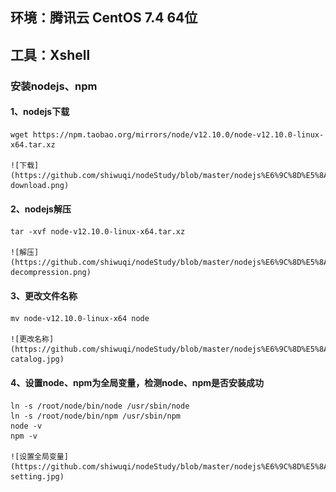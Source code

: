 ## 环境：腾讯云 CentOS 7.4 64位
## 工具：Xshell

### 安装nodejs、npm
  #### 1、nodejs下载  
    wget https://npm.taobao.org/mirrors/node/v12.10.0/node-v12.10.0-linux-x64.tar.xz  

    ![下载](https://github.com/shiwuqi/nodeStudy/blob/master/nodejs%E6%9C%8D%E5%8A%A1%E5%99%A8%E9%83%A8%E7%BD%B2/assets/images/node-download.png)

  #### 2、nodejs解压  
    tar -xvf node-v12.10.0-linux-x64.tar.xz  

    ![解压](https://github.com/shiwuqi/nodeStudy/blob/master/nodejs%E6%9C%8D%E5%8A%A1%E5%99%A8%E9%83%A8%E7%BD%B2/assets/images/node-decompression.png)

  #### 3、更改文件名称  
    mv node-v12.10.0-linux-x64 node  

    ![更改名称](https://github.com/shiwuqi/nodeStudy/blob/master/nodejs%E6%9C%8D%E5%8A%A1%E5%99%A8%E9%83%A8%E7%BD%B2/assets/images/node-catalog.jpg)
  
  #### 4、设置node、npm为全局变量，检测node、npm是否安装成功  
    ln -s /root/node/bin/node /usr/sbin/node  
    ln -s /root/node/bin/npm /usr/sbin/npm  
    node -v  
    npm -v  
    
    ![设置全局变量](https://github.com/shiwuqi/nodeStudy/blob/master/nodejs%E6%9C%8D%E5%8A%A1%E5%99%A8%E9%83%A8%E7%BD%B2/assets/images/node-setting.jpg)

  